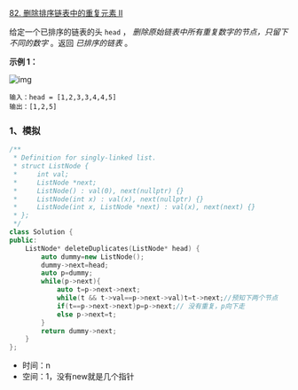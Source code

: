 [82. 删除排序链表中的重复元素 II](https://leetcode.cn/problems/remove-duplicates-from-sorted-list-ii/)

给定一个已排序的链表的头 `head` ， *删除原始链表中所有重复数字的节点，只留下不同的数字* 。返回 *已排序的链表* 。

 

**示例 1：**

![img](https://assets.leetcode.com/uploads/2021/01/04/linkedlist1.jpg)

```
输入：head = [1,2,3,3,4,4,5]
输出：[1,2,5]
```



### 1、模拟

```cpp
/**
 * Definition for singly-linked list.
 * struct ListNode {
 *     int val;
 *     ListNode *next;
 *     ListNode() : val(0), next(nullptr) {}
 *     ListNode(int x) : val(x), next(nullptr) {}
 *     ListNode(int x, ListNode *next) : val(x), next(next) {}
 * };
 */
class Solution {
public:
    ListNode* deleteDuplicates(ListNode* head) {
        auto dummy=new ListNode();
        dummy->next=head;
        auto p=dummy;
        while(p->next){
            auto t=p->next->next;
            while(t && t->val==p->next->val)t=t->next;//预知下两个节点
            if(t==p->next->next)p=p->next;// 没有重复，p向下走
            else p->next=t;
        }
        return dummy->next;
    }
};
```

- 时间：n
- 空间：1，没有new就是几个指针